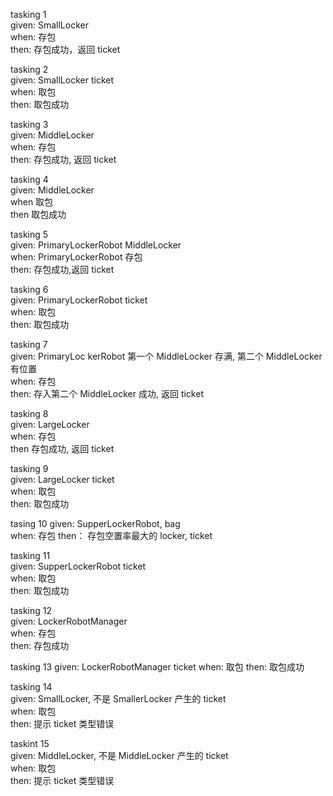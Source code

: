 
tasking 1  
given: SmallLocker  
when: 存包  
then: 存包成功，返回 ticket  

tasking 2   
given: SmallLocker ticket  
when: 取包  
then: 取包成功  

tasking 3  
given: MiddleLocker  
when: 存包  
then: 存包成功, 返回 ticket  

tasking 4  
given: MiddleLocker  
when 取包  
then 取包成功  

tasking 5  
given: PrimaryLockerRobot  MiddleLocker  
when: PrimaryLockerRobot 存包  
then: 存包成功,返回 ticket  

tasking 6  
given: PrimaryLockerRobot ticket  
when: 取包  
then: 取包成功  

tasking 7  
given: PrimaryLoc kerRobot 第一个 MiddleLocker 存满, 第二个 MiddleLocker 有位置  
when: 存包  
then: 存入第二个 MiddleLocker 成功, 返回 ticket  

tasking 8  
given: LargeLocker  
when: 存包  
then 存包成功, 返回 ticket  

tasking 9  
given: LargeLocker ticket  
when: 取包  
then: 取包成功  

tasing 10
given: SupperLockerRobot, bag  
when: 存包
then： 存包空置率最大的 locker, ticket

tasking 11  
given: SupperLockerRobot ticket  
when: 取包  
then: 取包成功  

tasking 12   
given: LockerRobotManager   
when: 存包   
then: 存包成功   

tasking 13
given: LockerRobotManager ticket
when: 取包
then: 取包成功

tasking 14   
given: SmallLocker, 不是 SmallerLocker 产生的 ticket   
when: 取包   
then: 提示 ticket 类型错误   

taskint 15    
given: MiddleLocker, 不是 MiddleLocker 产生的 ticket   
when: 取包   
then: 提示 ticket 类型错误   





